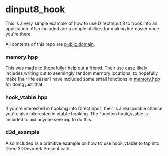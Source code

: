 # dinput8_hook
This is a very simple example of how to use DirectInput 8 to hook into an application. 
Also included are a couple utilities for making life easier once you're there.

All contents of this repo are [public domain](https://github.com/SleepKiller/dinput8_hook/blob/master/UNLICENSE).

### memory.hpp
This was made to (hopefully) help out a friend. Their use case likely includes writing out to seemingly random memory locations, to
hopefully make their life easier I have included some small functions in [memory.hpp](https://github.com/SleepKiller/dinput8_hook/blob/master/src/memory.hpp)
for doing just that.

### hook_vtable.hpp
If you're interested in hooking into DirectInput, their is a reasonable chance you're also interested in vtable hooking. 
The function hook_vtable is included to aid anyone seeking to do this.

### d3d_example
Also included is a primitive example on how to use hook_vtable to tap into Direct3DDevice9::Present calls.
